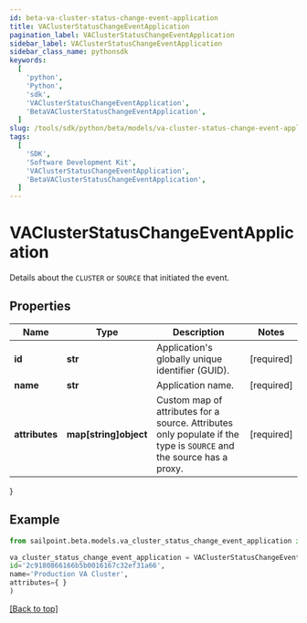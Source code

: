 ```yaml
---
id: beta-va-cluster-status-change-event-application
title: VAClusterStatusChangeEventApplication
pagination_label: VAClusterStatusChangeEventApplication
sidebar_label: VAClusterStatusChangeEventApplication
sidebar_class_name: pythonsdk
keywords:
  [
    'python',
    'Python',
    'sdk',
    'VAClusterStatusChangeEventApplication',
    'BetaVAClusterStatusChangeEventApplication',
  ]
slug: /tools/sdk/python/beta/models/va-cluster-status-change-event-application
tags:
  [
    'SDK',
    'Software Development Kit',
    'VAClusterStatusChangeEventApplication',
    'BetaVAClusterStatusChangeEventApplication',
  ]
---
```


# VAClusterStatusChangeEventApplication

Details about the `CLUSTER` or `SOURCE` that initiated the event.

## Properties

| Name | Type | Description | Notes |
| --- | --- | --- | --- |
| **id** | **str** | Application's globally unique identifier (GUID). | [required] |
| **name** | **str** | Application name. | [required] |
| **attributes** | **map[string]object** | Custom map of attributes for a source. Attributes only populate if the type is `SOURCE` and the source has a proxy. | [required] |

}

## Example

```python
from sailpoint.beta.models.va_cluster_status_change_event_application import VAClusterStatusChangeEventApplication

va_cluster_status_change_event_application = VAClusterStatusChangeEventApplication(
id='2c9180866166b5b0016167c32ef31a66',
name='Production VA Cluster',
attributes={ }
)

```

[[Back to top]](#)
